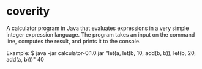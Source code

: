 # coverity
A calculator program in Java that evaluates expressions in a very simple integer expression language. The program takes an input on the command line, computes the result, and prints it to the console.  

Example:
$ java -jar calculator-0.1.0.jar "let(a, let(b, 10, add(b, b)), let(b, 20, add(a, b)))"
40

